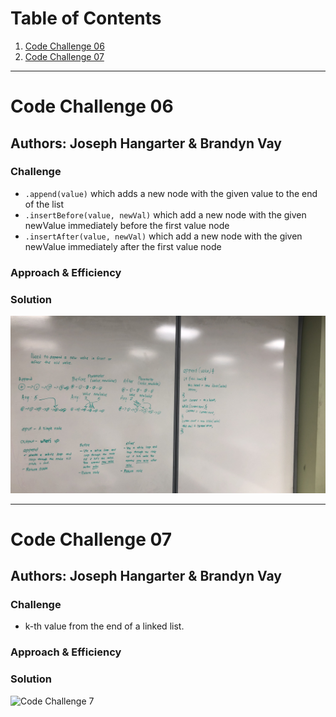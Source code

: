 # Table of Contents

1. [Code Challenge 06](#Code-Challenge-06)
2. [Code Challenge 07](#Code-Challenge-07)

---

# Code Challenge 06

## Authors: Joseph Hangarter & Brandyn Vay

### Challenge
* `.append(value)` which adds a new node with the given value to the end of the list
* `.insertBefore(value, newVal)` which add a new node with the given newValue immediately before the first value node
* `.insertAfter(value, newVal)` which add a new node with the given newValue immediately after the first value node

### Approach & Efficiency

### Solution
![Code Challenge 6](./assets/whiteboard-img/Code-Challenge-6.JPG)

---

# Code Challenge 07

## Authors: Joseph Hangarter & Brandyn Vay

### Challenge
* k-th value from the end of a linked list.

### Approach & Efficiency

### Solution
![Code Challenge 7](./assets/whiteboard-img/Code-Challenge-7.JPG)
